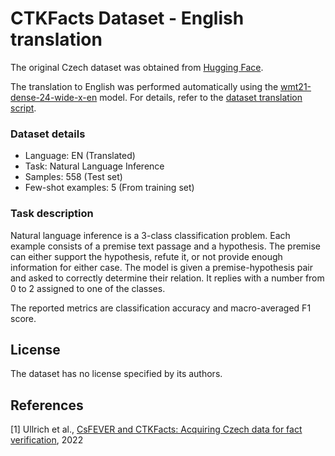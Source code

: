# CTKFacts Dataset - English translation

The original Czech dataset was obtained from [Hugging Face](https://huggingface.co/datasets/ctu-aic/ctkfacts_nli).

The translation to English was performed automatically using the [wmt21-dense-24-wide-x-en](facebook/wmt21-dense-24-wide-x-en) model. For details, refer to the [dataset translation script](../dataset_translation.py).

### Dataset details

- Language: EN (Translated)
- Task: Natural Language Inference
- Samples: 558 (Test set)
- Few-shot examples: 5 (From training set)

### Task description

Natural language inference is a 3-class classification problem. Each example consists of a premise text passage and a hypothesis. The premise can either support the hypothesis, refute it, or not provide enough information for either case. The model is given a premise-hypothesis pair and asked to correctly determine their relation. It replies with a number from 0 to 2 assigned to one of the classes.

The reported metrics are classification accuracy and macro-averaged F1 score.

## License

The dataset has no license specified by its authors.

## References

[1] Ullrich et al., [CsFEVER and CTKFacts: Acquiring Czech data for fact verification](https://arxiv.org/abs/2201.11115), 2022
